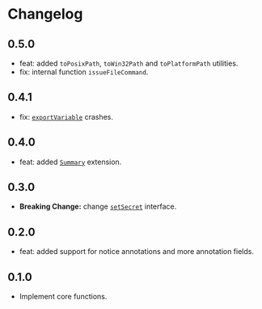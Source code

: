 # Changelog

## 0.5.0

* feat: added `toPosixPath`, `toWin32Path` and `toPlatformPath` utilities.
* fix: internal function `issueFileCommand`.

## 0.4.1

* fix: [`exportVariable`](https://pub.dev/documentation/actions_toolkit_dart/latest/core/exportVariable.html) crashes.

## 0.4.0

* feat: added [`Summary`](https://pub.dev/documentation/actions_toolkit_dart/latest/core/Summary-class.html) extension.

## 0.3.0

* **Breaking Change:** change [`setSecret`](https://pub.dev/documentation/actions_toolkit_dart/latest/core/setSecret.html) interface.

## 0.2.0

* feat: added support for notice annotations and more annotation fields.

## 0.1.0

* Implement core functions.
